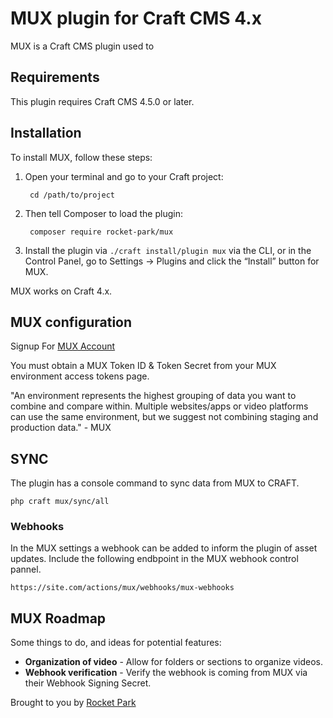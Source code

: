# MUX plugin for Craft CMS 4.x

MUX is a Craft CMS plugin used to 

## Requirements

This plugin requires Craft CMS 4.5.0 or later.

## Installation

To install MUX, follow these steps:

1. Open your terminal and go to your Craft project:

        cd /path/to/project

2. Then tell Composer to load the plugin:

        composer require rocket-park/mux

3. Install the plugin via `./craft install/plugin mux` via the CLI, or in the Control Panel, go to Settings → Plugins and click the “Install” button for MUX.

MUX works on Craft 4.x.

## MUX configuration

Signup For [MUX Account](https://mux.com/)

You must obtain a MUX Token ID & Token Secret from your MUX environment access tokens page.
 
"An environment represents the highest grouping of data you want to combine and compare within. Multiple websites/apps or video platforms can use the same environment, but we suggest not combining staging and production data." - MUX

## SYNC
The plugin has a console command to sync data from MUX to CRAFT.

`php craft mux/sync/all`

### Webhooks
In the MUX settings a webhook can be added to inform the plugin of asset updates. 
Include the following endbpoint in the MUX webhook control pannel.

`https://site.com/actions/mux/webhooks/mux-webhooks`

## MUX Roadmap

Some things to do, and ideas for potential features:

* **Organization of video** - Allow for folders or sections to organize videos.
* **Webhook verification** - Verify the webhook is coming from MUX via their Webhook Signing Secret.

Brought to you by [Rocket Park](https://rocketpark.com/)
